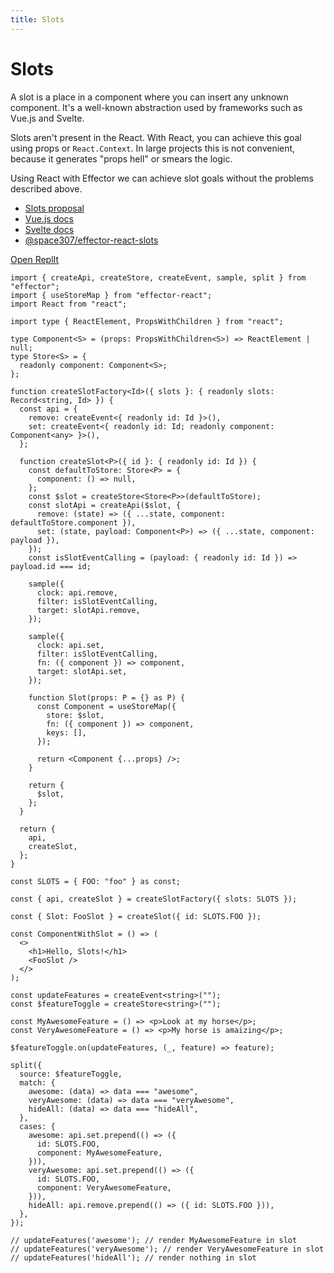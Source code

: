 ```yaml
---
title: Slots
---
```


# Slots

A slot is a place in a component where you can insert any unknown component. It's a well-known abstraction used by frameworks
such as Vue.js and Svelte.

Slots aren't present in the React. With React, you can achieve this goal using props or `React.Context`.
In large projects this is not convenient, because it generates "props hell" or smears the logic.

Using React with Effector we can achieve slot goals without the problems described above.

- [Slots proposal](https://github.com/WICG/webcomponents/blob/gh-pages/proposals/Slots-Proposal.md)
- [Vue.js docs](https://v3.vuejs.org/guide/component-slots.html)
- [Svelte docs](https://svelte.dev/docs#slot)
- [@space307/effector-react-slots](https://github.com/space307/effector-react-slots)

[Open ReplIt](https://replit.com/@binjospookie/effector-react-slots-example)

```tsx
import { createApi, createStore, createEvent, sample, split } from "effector";
import { useStoreMap } from "effector-react";
import React from "react";

import type { ReactElement, PropsWithChildren } from "react";

type Component<S> = (props: PropsWithChildren<S>) => ReactElement | null;
type Store<S> = {
  readonly component: Component<S>;
};

function createSlotFactory<Id>({ slots }: { readonly slots: Record<string, Id> }) {
  const api = {
    remove: createEvent<{ readonly id: Id }>(),
    set: createEvent<{ readonly id: Id; readonly component: Component<any> }>(),
  };

  function createSlot<P>({ id }: { readonly id: Id }) {
    const defaultToStore: Store<P> = {
      component: () => null,
    };
    const $slot = createStore<Store<P>>(defaultToStore);
    const slotApi = createApi($slot, {
      remove: (state) => ({ ...state, component: defaultToStore.component }),
      set: (state, payload: Component<P>) => ({ ...state, component: payload }),
    });
    const isSlotEventCalling = (payload: { readonly id: Id }) => payload.id === id;

    sample({
      clock: api.remove,
      filter: isSlotEventCalling,
      target: slotApi.remove,
    });

    sample({
      clock: api.set,
      filter: isSlotEventCalling,
      fn: ({ component }) => component,
      target: slotApi.set,
    });

    function Slot(props: P = {} as P) {
      const Component = useStoreMap({
        store: $slot,
        fn: ({ component }) => component,
        keys: [],
      });

      return <Component {...props} />;
    }

    return {
      $slot,
    };
  }

  return {
    api,
    createSlot,
  };
}

const SLOTS = { FOO: "foo" } as const;

const { api, createSlot } = createSlotFactory({ slots: SLOTS });

const { Slot: FooSlot } = createSlot({ id: SLOTS.FOO });

const ComponentWithSlot = () => (
  <>
    <h1>Hello, Slots!</h1>
    <FooSlot />
  </>
);

const updateFeatures = createEvent<string>("");
const $featureToggle = createStore<string>("");

const MyAwesomeFeature = () => <p>Look at my horse</p>;
const VeryAwesomeFeature = () => <p>My horse is amaizing</p>;

$featureToggle.on(updateFeatures, (_, feature) => feature);

split({
  source: $featureToggle,
  match: {
    awesome: (data) => data === "awesome",
    veryAwesome: (data) => data === "veryAwesome",
    hideAll: (data) => data === "hideAll",
  },
  cases: {
    awesome: api.set.prepend(() => ({
      id: SLOTS.FOO,
      component: MyAwesomeFeature,
    })),
    veryAwesome: api.set.prepend(() => ({
      id: SLOTS.FOO,
      component: VeryAwesomeFeature,
    })),
    hideAll: api.remove.prepend(() => ({ id: SLOTS.FOO })),
  },
});

// updateFeatures('awesome'); // render MyAwesomeFeature in slot
// updateFeatures('veryAwesome'); // render VeryAwesomeFeature in slot
// updateFeatures('hideAll'); // render nothing in slot
```
